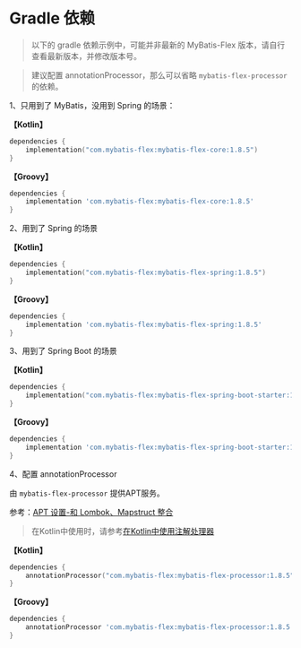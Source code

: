 # Gradle 依赖

> 以下的 gradle 依赖示例中，可能并非最新的 MyBatis-Flex 版本，请自行查看最新版本，并修改版本号。

> 建议配置 annotationProcessor，那么可以省略 `mybatis-flex-processor` 的依赖。

1、只用到了 MyBatis，没用到 Spring 的场景：

**【Kotlin】**

```kotlin
dependencies {
    implementation("com.mybatis-flex:mybatis-flex-core:1.8.5")
}
```

**【Groovy】**

```groovy
dependencies {
    implementation 'com.mybatis-flex:mybatis-flex-core:1.8.5'
}
```

2、用到了 Spring 的场景

**【Kotlin】**

```kotlin
dependencies {
    implementation("com.mybatis-flex:mybatis-flex-spring:1.8.5")
}
```

**【Groovy】**

```groovy
dependencies {
    implementation 'com.mybatis-flex:mybatis-flex-spring:1.8.5'
}
```

3、用到了 Spring Boot 的场景

**【Kotlin】**

```kotlin
dependencies {
    implementation("com.mybatis-flex:mybatis-flex-spring-boot-starter:1.8.5")
}
```

**【Groovy】**

```groovy
dependencies {
    implementation 'com.mybatis-flex:mybatis-flex-spring-boot-starter:1.8.5'
}
```

4、配置 annotationProcessor

由 `mybatis-flex-processor` 提供APT服务。

参考：[APT 设置-和 Lombok、Mapstruct 整合](../others/apt.md)

> 在Kotlin中使用时，请参考[在Kotlin中使用注解处理器](../others/kapt.md)

**【Kotlin】**

```kotlin
dependencies {
    annotationProcessor("com.mybatis-flex:mybatis-flex-processor:1.8.5")
}
```

**【Groovy】**

```groovy
dependencies {
    annotationProcessor 'com.mybatis-flex:mybatis-flex-processor:1.8.5'
}
```
